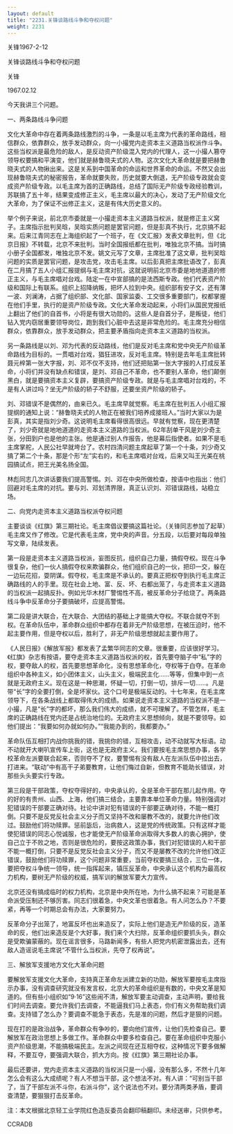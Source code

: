 ```yaml
---
layout: default
title: "2231.关锋谈路线斗争和夺权问题"
weight: 2231
---
```


关锋1967-2-12

关锋谈路线斗争和夺权问题

关锋

1967.02.12

今天我讲三个问题。

一、两条路线斗争问题

文化大革命中存在着两条路线激烈的斗争，一条是以毛主席为代表的革命路线，相信群众，依靠群众，放手发动群众，向一小撮党内走资本主义道路当权派作斗争。这些当权派是最危险的敌人，是反动资产阶级混入党内的代理人，这一小撮人篡夺领导权要搞和平演变，他们就是赫鲁晓夫式的人物。这次文化大革命就是要把赫鲁晓夫式的人物揪出来。这是关系到中国革命的命运和世界革命的命运。不然又会出现赫鲁晓夫式的秘密报告，革命就要失败，历史就要大倒退，无产阶级专政就会变成资产阶级专政。以毛主席为首的正确路线，总结了国际无产阶级专政经验教训，苏联搞了五十年，结果变成修正主义，毛主席以最大的决心，发动了无产阶级文化大革命，为了保证不出修正主义，这是有伟大历史意义的。

举个例子来说，前北京市委就是一小撮走资本主义道路当权派，就是修正主义窝子。主席指示批判吴晗，吴晗实质问题是罢官问题，但是彭真不执行，北京搞不起来。后来江青同志在上海组织起了一个班子，在《文汇报》发表文章批判，但《北京日报》不转载，北京不来批判。当时全国报纸都在批判，唯独北京不搞。当时搞小册子全国都发，唯独北京不发。姚文元写了文章，主席批准了这文章，批判吴晗问题的实质是罢官问题，是攻击党，攻击毛主席。以后彭真把主席批语改了，彭真在二月搞了五人小组汇报提纲与毛主席对抗，这就说明前北京市委是地地道道的修正主义，与毛主席唱对台戏。陆定一在中宣部搞的是法西斯专政。他们代表资产阶级和国际上有联系。组织上招降纳叛，把坏人拉到中央。组织部有安子文，还有薄一波、刘澜涛，占据了组织部、文化部、国家监委、工交很多重要部门，权都掌握在他们手里，执行的是资产阶级专政。文化大革命发动起来，小将们从国民党报纸上翻出了他们的自首书，小将是有很大功勋的。这些人是自首分子，是叛徒，他们钻入党内窃居重要领导岗位，跑到我们心脏中去这是非常危险的。毛主席充分相信群众，依靠群众，放手发动群众，把主要矛盾指向走资本主义道路的当权派。

另一条路线是以刘、邓为代表的反动路线，他们是反对毛主席和党中央无产阶级革命路线为目标的。一贯唱对台戏，猖狂进攻，反对毛主席。特别是去年毛主席批转聂元梓第一张大字报，刘、邓不仅不支持，他们还把贴第一张大字报的人打成反革命，小将们并没有缺点和错误，是刘、邓自己不革命，也不要别人革命，他们颠倒黑白，就是要搞资本主义复辟，要搞资产阶级专政。就是与毛主席唱对台戏的，不是有人讲过吗？坐无产阶级的轿子不舒服，还要坐资产阶级的轿子。

刘、邓错误不是偶然的，由来已久。毛主席早就觉察。毛主席在批判五人小组汇报提纲的通知上说：“赫鲁晓夫式的人物正在被我们培养成接班人。”当时大家以为是彭真，其实是指刘少奇。这说明毛主席看得很高很远。早就有觉察，现在更清楚了，刘少奇就是地地道道的走资本主义道路的当权派。62年刮单干风是刘少奇主张，分田到户也是他的主张。他是通过别人作报告，他是幕后指使者。如果不是毛主席掌舵，人民公社早就垮台了。农村四清问题主席起草了第一个十条，刘少奇又搞了第二个十条，那是个形“左”实右的，和毛主席唱对台戏，后来又叫王光美在桃园搞试点，把王光美名扬全国。

林彪同志几次讲话要我们提高警惕。刘、邓在中央所做检查，按语中也指出：他们回避对毛主席的对抗。要与刘、邓划清界限，真正认识刘、邓错误路线，站稳立场。

二、向党内走资本主义道路当权派夺权问题

主要谈谈《红旗》第三期社论。毛主席倡议要搞这篇社论。（关锋同志参加了起草）毛主席又作了修改。它是代表毛主席，党中央的声音。分五段，以后要对每段单独写文章，陆续发表。

第一段是走资本主义道路当权派，妄图反抗，组织自己力量，搞假夺权。现在斗争很复杂，他们一伙人搞假夺权来欺骗群众，他们组织自己的一伙，把印一交，躲在一边玩花招，耍阴谋。假夺权，毛主席是不承认的。要真正把权夺到执行毛主席正确路线的人的手里。现在社会上地、富、反、坏、右都出笼了，与走资本主义道路的当权派一起搞反扑。例如光华木材厂警惕性不高，被反革命分子给烧了。两条路线斗争中反革命分子要搞破坏，应提高警惕。

第二段是讲大联合，在大联合、大团结的基础上才能搞大夺权。不联合就夺不到权。在革命队伍中，革命群众组织中都存在着非无产阶级思想，在被压迫时，他不起主要作用，但是夺权以后，胜利了，非无产阶级思想就起主要作用了。

《人民日报》《解放军报》都发表了孟繁华同志的文章。很重要，应该很好学习。《红旗》杂志有按语，要夺走资本主义道路当权派的权，首先要夺脑子中“私”字的权，要夺敌人的权，首先要思想革命化，没有思想革命化，夺权等于白夺。在革命组织中各种主义，如小团体主义，山头主义，极端民主化……等等，但集中到一点就是无政府主义。现在这是一种思潮，怀疑一切，打倒一切，排斥一切……。凡是带“长”字的全要打倒，全是坏家伙。这个口号是极端反动的。十七年来，在毛主席领导下，在各条战线上都取得伟大的成绩。如果说走资本主义道路的当权派不是一小撮，凡是“长”字的都坏，那么我们伟大的成绩，就不可理解了。不管怎样，毛主席的正确路线在党内还是占统治地位的。无政府主义思想倾向，就是不要领导。如他们提出：“我要如何办就如何办。”“我能办到的，我都要办。”

革命队伍互相打内战你挑我的错，我挑你的错，互相攻击，动不动就写大标语。动不动就开大喇叭宣传车上街，这也是无政府主义。我们要按毛主席思想办事，各学校革命左派要联合起来，否则夺不了权，要警惕有没有敌人在左派队伍中拉出去，打进来。“联动”中有高干子弟要教育，让他们悔过自新，但教育不能助长错误，对那些头头要实行专政。

第三段是干部政策，夺权夺得好的，中央承认的，全是革命干部在那儿起作用。夺的好的有贵州、山西、上海，他们搞三结合，主要靠本单位革命力量。特别强调对犯错误的干部要正确对待。社论中讲对犯有错误的干部要正确对待，不能一概打倒。只要不是反党反社会主义分子而又坚持不改和屡教不改的，就要允许他们改过。鼓励他们将功赎罪。惩前毖后，治病救人，这是党的传统政策。只有这样才能使犯错误的同志心悦诚服，也才能使无产阶级革命派取得大多数人的衷心拥护，使自己立于不败之地，否则是很危险的，要按这政策办事，我们对犯错误的人和干部不能一概打倒，只要不是反党反社会主义分子，而又不是屡教不改的允许他们改正错误，鼓励他们将功赎罪，这个问题非常重要，当前夺权要搞三结合，三位一体，要把夺权斗争统一领导，统一指挥起来，镇压反革命，中央承认这个机构为最高权力机构，要树无产阶级的权威，搞军训的解放军要大力宣传。

北京还没有搞成临时的权力机构，北京是中央所在地，为什么搞不起来？可能是革命派受压制还不够厉害。同志们很着急，中央文革也很着急。有人问怎么办？不要紧，再等一个时期总会有办法，大家要努力。

反革命分子出笼了，地富反坏也出来造反了，实际上他们是造无产阶级的反，造革命的反，他们出来造反是个大好事，我们来个大扫除，反革命组织要抓头头，群众是受欺骗蒙蔽的。现在谣言很多，马路新闻多，有些人把党内机密泄露出去，还有敌人造谣说毛主席说“不管什么当权派，先夺了权再说”。

三、解放军支援地方文化大革命问题

要解放军支援文化大革命，支持真正革命左派建立新的功勋，解放军要按毛主席指示办事，没有调查研究就没有发言权，北京大的革命组织是有数的，中央文革是知道的。但有些小组织如“9·16”这些闹不清，解放军要主动调查，主动声明，要给我们时间去调查。要允许我们去调查，不能逼我们马上表态，你们有义务帮助我们调查。支持错了怎么办？要调查不能急于表态，先是准的问题，然后才是狠的问题。

现在打的是政治战争，革命群众有争吵的，要向他们宣传，让他们先检查自己。要解放军在政治思想上多做工作。革命群众中要多检查自己。要在革命组织中克服小资产阶级思潮，不能搞极端民主。左派之间现在还互相夺权，这种情况下要多做解释，不要互夺，要强调大联合，抓大方向。按《红旗》第三期社论办事。

最后还要讲，党内走资本主义道路的当权派只是一小撮，没有那么多，不然十几年怎么会有这么大成绩呢？有人不想当干部，这个想法不对。有人讲：“可别当干部了，当了干部左派不斗你，右派斗你”，这个说法也不对。要分清两类矛盾，要调查清楚，要狠狠打击反革命。

注：本文根据北京轻工业学院红色造反委员会翻印稿翻印。未经送审，只供参考。

CCRADB

